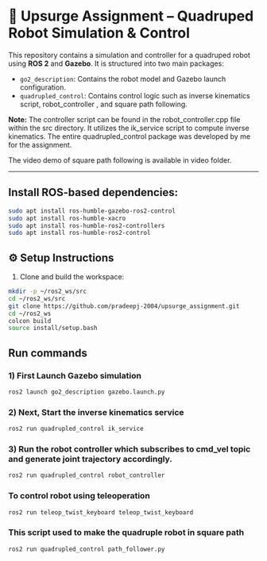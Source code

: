 # 🐾 Upsurge Assignment – Quadruped Robot Simulation & Control

This repository contains a simulation and controller for a quadruped robot using **ROS 2** and **Gazebo**. It is structured into two main packages:

- `go2_description`: Contains the robot model and Gazebo launch configuration.
- `quadrupled_control`: Contains control logic such as inverse kinematics script, robot_controller , and square path following.

**Note:**
The controller script can be found in the robot_controller.cpp file within the src directory. It utilizes the ik_service script to compute inverse kinematics. The entire quadrupled_control package was developed by me for the assignment.

The video demo of square path following is available in video folder.

---



## Install ROS-based dependencies:
```bash
sudo apt install ros-humble-gazebo-ros2-control
sudo apt install ros-humble-xacro
sudo apt install ros-humble-ros2-controllers
sudo apt install ros-humble-ros2-control
```

## ⚙️ Setup Instructions

1) Clone and build the workspace:
```bash
mkdir -p ~/ros2_ws/src
cd ~/ros2_ws/src
git clone https://github.com/pradeepj-2004/upsurge_assignment.git
cd ~/ros2_ws
colcon build
source install/setup.bash
```
## Run commands
 
### 1) First Launch Gazebo simulation

```bash
ros2 launch go2_description gazebo.launch.py
```

### 2) Next, Start the inverse kinematics service
```bash
ros2 run quadrupled_control ik_service
```

### 3) Run the robot controller which subscribes to cmd_vel topic and generate joint trajectory accordingly.
```bash
ros2 run quadrupled_control robot_controller
```

### To control robot using teleoperation 
```bash
ros2 run teleop_twist_keyboard teleop_twist_keyboard
```

### This script used to make the quadruple robot in square path
```bash
ros2 run quadrupled_control path_follower.py
```
